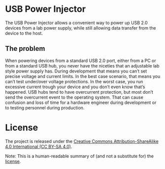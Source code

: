 # USB Power Injector

The USB Power Injector allows a convenient way to power up USB 2.0 devices from a lab power supply, while still allowing data transfer from the device to the host. 

## The problem

When powering devices from a standard USB 2.0 port, either from a PC or from a standard USB hub, you never have the niceties that an adjustable lab style power supply has. 
During development that means you can’t set precise voltage and current limits. In the best case scenario, that means you can’t test under/over voltage protections. 
In the worst case, you run excessive current trough your device and you don’t even know that’s happened.
USB hubs tend to have overcurrent protection, but most don’t send the overcurrent event to the operating system. 
That can cause confusion and loss of time for a hardware engineer during development or to testing personnel during production.  


# License

The project is released under the [Creative Commons Attribution-ShareAlike 4.0 International (CC BY-SA 4.0)](https://creativecommons.org/licenses/by-sa/4.0/).

Note: This is a human-readable summary of (and not a substitute for) the [license](https://creativecommons.org/licenses/by-sa/4.0/legalcode).